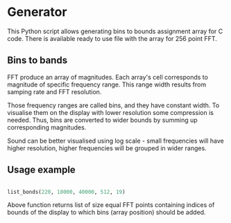 # Generator

This Python script allows generating bins to bounds assignment array for C code. There is available ready to use file with the array for 256 point FFT.

## Bins to bands

FFT produce an array of magnitudes. Each array's cell corresponds to magnitude of specific frequency range. This range width results from samping rate and FFT resolution.

Those frequency ranges are called bins, and they have constant width. To visualise them on the display with lower resolution some compression is needed. Thus, bins are converted to wider bounds by summing up corresponding magnitudes.

Sound can be better visualised using log scale - small frequencies will have higher resolution, higher frequencies will be grouped in wider ranges.

## Usage example

```python

list_bonds(220, 18000, 40000, 512, 19)

```

Above function returns list of size equal FFT points containing indices of bounds of the display to which bins (array position) should be added.